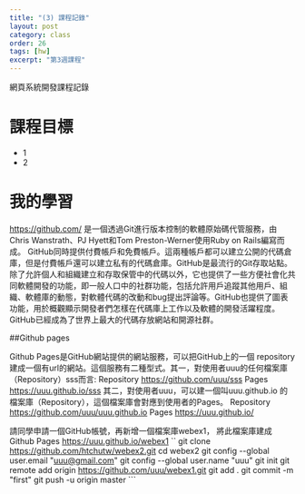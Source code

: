 ```yaml
---
title: "(3) 課程記錄"
layout: post
category: class
order: 26
tags: [hw]
excerpt: "第3週課程"
---
```

網頁系統開發課程記錄


# 課程目標
- 1
- 2

# 我的學習

https://github.com/ 是一個透過Git進行版本控制的軟體原始碼代管服務，由Chris Wanstrath、PJ Hyett和Tom Preston-Werner使用Ruby on Rails編寫而成。
GitHub同時提供付費帳戶和免費帳戶。這兩種帳戶都可以建立公開的代碼倉庫，但是付費帳戶還可以建立私有的代碼倉庫。GitHub是最流行的Git存取站點。除了允許個人和組織建立和存取保管中的代碼以外，它也提供了一些方便社會化共同軟體開發的功能，即一般人口中的社群功能，包括允許用戶追蹤其他用戶、組織、軟體庫的動態，對軟體代碼的改動和bug提出評論等。GitHub也提供了圖表功能，用於概觀顯示開發者們怎樣在代碼庫上工作以及軟體的開發活躍程度。GitHub已經成為了世界上最大的代碼存放網站和開源社群。


##Github pages

Github Pages是GitHub網站提供的網站服務，可以把GitHub上的一個 repository建成一個有url的網站。這個服務有二種型式。其一，對使用者uuu的任何檔案庫（Repository）sss而言:
Repository	https://github.com/uuu/sss
Pages	https://uuu.github.io/sss
其二，對使用者uuu，可以建一個叫uuu.github.io 的檔案庫（Repository），這個檔案庫會對應到使用者的Pages。
Repository	https://github.com/uuu/uuu.github.io
Pages	https://uuu.github.io/

請同學申請一個GitHub帳號，再新增一個檔案庫webex1， 將此檔案庫建成Github Pages https://uuu.github.io/webex1
`` git clone https://github.com/htchutw/webex2.git cd webex2 git config --global user.email "uuu@gmail.com" git config --global user.name "uuu" git init git remote add origin https://github.com/uuu/webex1.git git add . git commit -m "first" git push -u origin master ```


[1]: https://github.com/        "GitHub"
[2]: https://pages.github.com/  "GitHub Pages"
[3]: https://jekyllrb.com/      "Jekyll"
[4]: http://markdown.tw         "Markdown文件"
[5]: http://dillinger.io/       "Dillinger"





